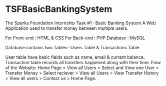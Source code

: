 # TSFBasicBankingSystem
The Sparks Foundation Internship Task #1 : Basic Banking System
A Web Application used to transfer money between multiple users.

For Front-end : HTML & CSS
For Back-end : PHP 
Database : MySQL

Database contains two Tables- Users Table & Transactions Table

User table have basic fields such as name, email & current balance.
Transaction table records all transfers happened along with their time.
Flow of the Website: Home Page > View all Users > Select and View one User > Transfer Money > Select reciever > View all Users > View Transfer History > View all users > Contact us > Home Page.
